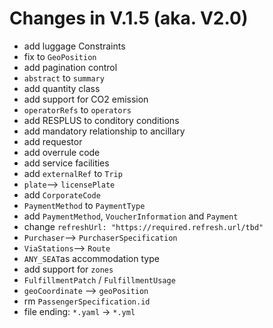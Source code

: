 # Changes in V.1.5 (aka. V2.0)

- add luggage Constraints
- fix to `GeoPosition`
- add pagination control
- `abstract` to `summary`
- add quantity class
- add support for CO2 emission
- `operatorRefs` to `operators`
- add RESPLUS to conditory conditions
- add mandatory relationship to ancillary
- add requestor
- add overrule code
- add service facilities
- add `externalRef` to `Trip`
- `plate`--> `licensePlate`
- add `CorporateCode`
- `PaymentMethod` to `PaymentType`
- add `PaymentMethod`, `VoucherInformation` and `Payment`
- change `refreshUrl: "https://required.refresh.url/tbd"`
- `Purchaser`--> `PurchaserSpecification`
- `ViaStations`--> `Route`
- `ANY_SEAT`as accommodation type
- add support for `zones`
- `FulfillmentPatch`  / `FulfillmentUsage`
- `geoCoordinate` --> `geoPosition`
- rm `PassengerSpecification.id`
- file ending: `*.yaml` -> `*.yml`
